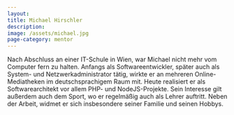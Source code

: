```yaml
---
layout:
title: Michael Hirschler
description:
image: /assets/michael.jpg
page-category: mentor
---
```


Nach Abschluss an einer IT-Schule in Wien, war Michael nicht mehr vom Computer fern zu halten. Anfangs als Softwareentwickler, später auch als System- und Netzwerkadministrator tätig, wirkte er an mehreren Online-Mediatheken im deutschsprachigem Raum mit. Heute realisiert er als Softwarearchitekt vor allem PHP- und NodeJS-Projekte. Sein Interesse gilt außerdem auch dem Sport, wo er regelmäßig auch als Lehrer auftritt. Neben der Arbeit, widmet er sich insbesondere seiner Familie und seinen Hobbys.